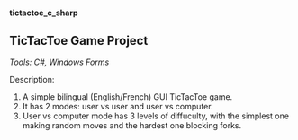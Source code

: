 #### tictactoe_c_sharp
## TicTacToe Game Project

_Tools: C#, Windows Forms_

Description:
1. A simple bilingual (English/French) GUI TicTacToe game.
2. It has 2 modes: user vs user and user vs computer.
3. User vs computer mode has 3 levels of diffuculty, with the simplest one making random moves and the hardest one blocking forks.
